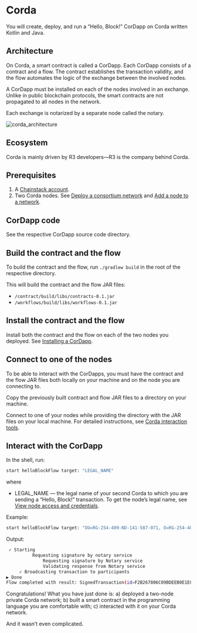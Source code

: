 # Corda

You will create, deploy, and run a “Hello, Block!” CorDapp on Corda written Kotlin and Java.

## Architecture

On Corda, a smart contract is called a CorDapp. Each CorDapp consists of a contract and a flow. The contract establishes the transaction validity, and the flow automates the logic of the exchange between the involved nodes.

A CorDapp must be installed on each of the nodes involved in an exchange. Unlike in public blockchain protocols, the smart contracts are not propagated to all nodes in the network.

Each exchange is notarized by a separate node called the notary.

![corda_architecture](https://user-images.githubusercontent.com/10195782/120948851-b19eaf80-c775-11eb-9a63-50305639d20c.jpg)

## Ecosystem

Corda is mainly driven by R3 developers—R3 is the company behind Corda.

## Prerequisites

1. A [Chainstack account](https://console.chainstack.com/).
1. Two Corda nodes. See [Deploy a consortium network](https://docs.chainstack.com/platform/deploy-a-consortium-network) and [Add a node to a network](https://docs.chainstack.com/platform/add-a-node-to-a-network).

## CorDapp code

See the respective CorDapp source code directory.

## Build the contract and the flow

To build the contract and the flow, run `./gradlew build` in the root of the respective directory.

This will build the contract and the flow JAR files:

* `/contract/build/libs/contracts-0.1.jar`
* `/workflows/build/libs/workflows-0.1.jar`

## Install the contract and the flow

Install both the contract and the flow on each of the two nodes you deployed. See [Installing a CorDapp](https://docs.chainstack.com/operations/corda/installing-a-cordapp).

## Connect to one of the nodes

To be able to interact with the CorDapps, you must have the contract and the flow JAR files both locally on your machine and on the node you are connecting to.

Copy the previously built contract and flow JAR files to a directory on your machine.

Connect to one of your nodes while providing the directory with the JAR files on your local machine. For detailed instructions, see [Corda interaction tools](https://docs.chainstack.com/operations/corda/tools#interaction-tools).

## Interact with the CorDapp

In the shell, run:

``` bash
start helloBlockFlow target: "LEGAL_NAME"
```

where

* LEGAL_NAME — the legal name of your second Corda to which you are sending a “Hello, Block!” transaction. To get the node’s legal name, see [View node access and credentials](https://docs.chainstack.com/platform/view-node-access-and-credentials).

Example:

``` bash
start helloBlockFlow target: "OU=RG-254-409-ND-141-587-071, O=RG-254-409, L=Portland, C=US, ST=Oregon"
```

Output:

``` bash
 ✓ Starting
          Requesting signature by notary service
              Requesting signature by Notary service
              Validating response from Notary service
     ✓ Broadcasting transaction to participants
▶︎ Done
Flow completed with result: SignedTransaction(id=F2B267806C09BDEEB0E1E815AC1502EFFCD8C4F19F5701CFE9BECC46871AE47C)
```

Congratulations! What you have just done is: a) deployed a two-node private Corda network; b) built a smart contract in the programming language you are comfortable with; c) interacted with it on your Corda network.

And it wasn’t even complicated.
